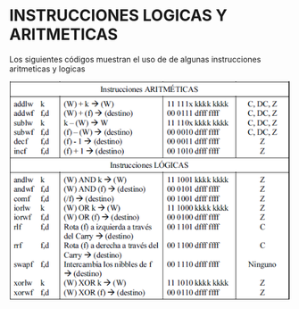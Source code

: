 <h1>INSTRUCCIONES LOGICAS Y ARITMETICAS</h1>
<p>
  Los siguientes códigos muestran el uso de de algunas instrucciones aritmeticas y logicas
</p>
<div align="center">
  <img src="https://raw.githubusercontent.com/Rotronica/INSTRUCCIONES_ARITMETICAS_LOGICAS/refs/heads/master/INSTRUCCIONES_ARIT_LOG.png"/>
</div>
